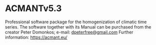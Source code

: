 # ACMANTv5.3
Professional software package for the homogenization of climatic time series. The software together with its Manual can be purchased from the creator Peter Domonkos; e-mail: dpeterfree@gmail.com
Further information: https://acmant.eu/



